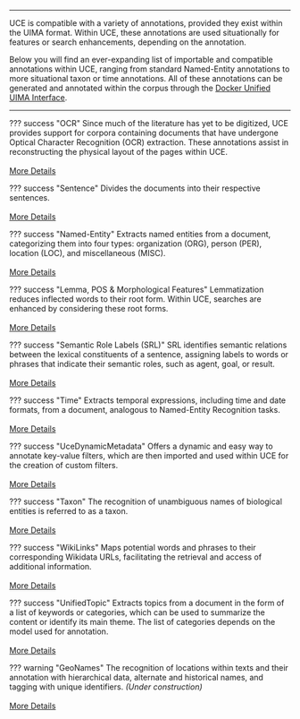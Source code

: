 <hr class="mt-0"/>

UCE is compatible with a variety of annotations, provided they exist within the UIMA format. Within UCE, these annotations are used situationally for features or search enhancements, depending on the annotation.

Below you will find an ever-expanding list of importable and compatible annotations within UCE, ranging from standard Named-Entity annotations to more situational taxon or time annotations. All of these annotations can be generated and annotated within the corpus through the [Docker Unified UIMA Interface](./../getting-started/uima-duui.md).

<hr/>

??? success "OCR"
    Since much of the literature has yet to be digitized, UCE provides support for corpora containing documents that have undergone Optical Character Recognition (OCR) extraction. These annotations assist in reconstructing the physical layout of the pages within UCE.
    <br/>
    <br/>
    [More Details](#TODO)
    
??? success "Sentence"
    Divides the documents into their respective sentences.
    <br/>
    <br/>
    [More Details](#TODO)

??? success "Named-Entity"
    Extracts named entities from a document, categorizing them into four types: organization (ORG), person (PER), location (LOC), and miscellaneous (MISC).
    <br/>
    <br/>
    [More Details](#TODO)

??? success "Lemma, POS & Morphological Features"
    Lemmatization reduces inflected words to their root form. Within UCE, searches are enhanced by considering these root forms.
    <br/>
    <br/>
    [More Details](#TODO)    

??? success "Semantic Role Labels (SRL)"
    SRL identifies semantic relations between the lexical constituents of a sentence, assigning labels to words or phrases that indicate their semantic roles, such as agent, goal, or result.
    <br/>
    <br/>
    [More Details](#TODO)

??? success "Time"
    Extracts temporal expressions, including time and date formats, from a document, analogous to Named-Entity Recognition tasks.
    <br/>
    <br/>
    [More Details](#TODO)

??? success "UceDynamicMetadata"
    Offers a dynamic and easy way to annotate key-value filters, which are then imported and used within UCE for the creation of custom filters.
    <br/>
    <br/>
    [More Details](https://github.com/texttechnologylab/UIMATypeSystem/blob/uima-3/src/main/resources/desc/type/UceDynamicMetadata.xml)

??? success "Taxon"
    The recognition of unambiguous names of biological entities is referred to as a taxon.
    <br/>
    <br/>
    [More Details](#TODO)

??? success "WikiLinks"
    Maps potential words and phrases to their corresponding Wikidata URLs, facilitating the retrieval and access of additional information.
    <br/>
    <br/>
    [More Details](#TODO)

??? success "UnifiedTopic"
    Extracts topics from a document in the form of a list of keywords or categories, which can be used to summarize the content or identify its main theme. The list of categories depends on the model used for annotation.
    <br/>
    <br/>
    [More Details](https://github.com/texttechnologylab/UIMATypeSystem/blob/uima-3/src/main/resources/desc/type/TypeSystemUnifiedTopic.xml)


??? warning "GeoNames"
    The recognition of locations within texts and their annotation with hierarchical data, alternate and historical names, and tagging with unique identifiers. *(Under construction)*
    <br/>
    <br/>
    [More Details](#TODO)
